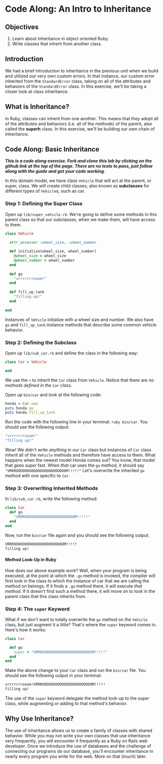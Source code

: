 # Code Along: An Intro to Inheritance 

## Objectives

1. Learn about inheritance in object oriented Ruby.
2. Write classes that inherit from another class. 

## Introduction

We had a brief introduction to inheritance in the previous unit when we build and utilized our very own custom errors. In that instance, our custom error inherited from the `StandardError` class, taking on all of the attributes and behaviors of the `StandardError` class. In this exercise, we'll be taking a closer look at class inheritance. 

## What is Inheritance?

In Ruby, classes can inherit from one another. This means that they adopt all of the attributes and behaviors (i.e. all of the methods) of the parent, also called the **superh** class. In this exercise, we'll be building our own chain of inheritance. 

## Code Along: Basic Inheritance

***This is a code along exercise. Fork and clone this lab by clicking on the github link at the top of the page. There are no tests to pass, just follow along with the guide and get your code working***. 

In this domain model, we have class `Vehicle` that will act at the parent, or super, class. We will create child classes, also known as **subclasses** for different types of `Vehicle`s, such as car. 

### Step 1: Defining the Super Class

Open up `lib/super_vehicle.rb`. We're going to define some methods in this parent class so that our subclasses, when we make them, will have access to them. 

```ruby
class Vehicle

  attr_accessor :wheel_size, :wheel_number
  
  def initialize(wheel_size, wheel_number)
    @wheel_size = wheel_size
    @wheel_number = wheel_number
  end
  
  def go
    "vrrrrrrrooom!"
  end
  
  def fill_up_tank
    "filling up!"
  end
    
end
```

Instances of `Vehicle` initialize with a wheel size and number. We also have `go` and `fill_up_tank` instance methods that describe some common vehicle behavior. 

### Step 2: Defining the Subclass

Open up `lib/sub_car.rb` and define the class in the following way: 

```ruby
class Car < Vehicle

end
```

We use the `<` to inherit the `Car` class from `Vehicle`. Notice that there are *no methods defined in the `Car` class*. 

Open up `bin/car` and look at the following code: 

```ruby
honda = Car.new
puts honda.go
puts honda.fill_up_tank 
```

Run the code with the following line in your terminal: `ruby bin/car`. You should see the following output: 

```bash
"vrrrrrrrooom!"
"filling up!"
```

Wow! We didn't write *anything* in our `Car` class but instances of `Car` class *inherit* all of the `Vehicle` methods and therefore have access to them. What happens when the newest model Honda comes out? You know, that model that goes *super* fast. When *that* car uses the `go` method, it should say `"VRRROOOOOOOOOOOOOOOOOOOOOOOM!!!!!"` Let's overwrite the inherited `go` method with one specific to `Car`. 

### Step 3: Overwriting Inherited Methods

In `lib/sub_car.rb`, write the following method:

```ruby
class Car
  def go
    "VRRROOOOOOOOOOOOOOOOOOOOOOOM!!!!!"
  end
end
```

Now, run the `bin/car` file again and you should see the following output: 

```bash
VRRROOOOOOOOOOOOOOOOOOOOOOOM!!!!!
filling up!
```

#### Method Look-Up in Ruby

How does our above example work? Well, when your program is being executed, at the point at which the `.go` method is invoked, the compiler will first look in the class to which the instance of car that we are calling the method on belongs. If it finds a `.go` method there, it will execute *that method*. If it doesn't find such a method there, it will move on to look in the parent class that this class inherits from. 

### Step 4: The `super` Keyword

What if we don't want to totally overwrite the `go` method on the `Vehicle` class, but just augment it a little? That's where the `super` keyword comes in. Here's how it works: 


```ruby
class Car

  def go
    super + "VRRROOOOOOOOOOOOOOOOOOOOOOOM!!!!!"
  end
end
``` 

Make the above change to your `Car` class and run the `bin/car` file. You should see the following output in your terminal: 

```bash
vrrrrrrrooom!VRRROOOOOOOOOOOOOOOOOOOOOOOM!!!!!
filling up!
```

The use of the `super` keyword delegate the method look-up to the super class, while augmenting or adding to that method's behavior. 

## Why Use Inheritance?

The use of inheritance allows us to create a family of classes with shared behavior. While you may not write your own classes that use inheritance very frequently, you will encounter it frequently as a Ruby on Rails web developer. Once we introduce the use of databases and the challenge of connecting our programs do our database, you'll encounter inheritance in nearly every program you write for the web. More on that (much) later. 

